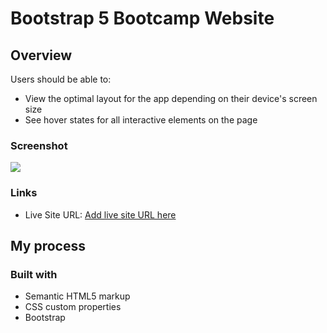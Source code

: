 #  Bootstrap 5 Bootcamp Website

## Overview

Users should be able to:

- View the optimal layout for the app depending on their device's screen size
- See hover states for all interactive elements on the page

### Screenshot

![](./design/desktop-design)

### Links

- Live Site URL: [Add live site URL here](https://your-live-site-url.com)

## My process

### Built with

- Semantic HTML5 markup
- CSS custom properties
- Bootstrap
 
